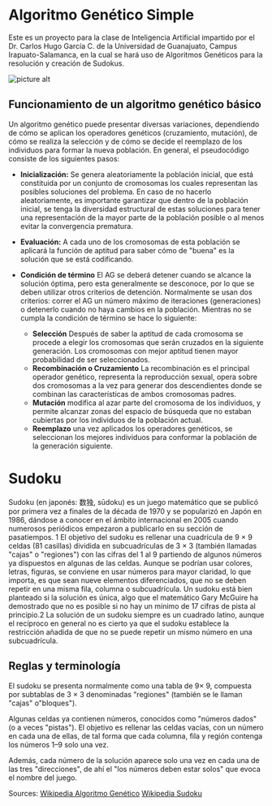 ﻿# Algoritmo Genético Simple

Este es un proyecto para la clase de Inteligencia Artificial impartido por el Dr. Carlos Hugo García C. de la Universidad de Guanajuato, Campus Irapuato-Salamanca, en la cual se hará uso de Algoritmos Genéticos para la resolución y creación de Sudokus.

![picture alt](https://www.ugto.mx/internacional/images/Logos/LogoColor.jpg)

## Funcionamiento de un algoritmo genético básico

Un algoritmo genético puede presentar diversas variaciones, dependiendo de cómo se aplican los operadores genéticos (cruzamiento, mutación), de cómo se realiza la selección y de cómo se decide el reemplazo de los individuos para formar la nueva población. En general, el pseudocódigo consiste de los siguientes pasos:

* __Inicialización:__ Se genera aleatoriamente la población inicial, que está constituida por un conjunto de cromosomas los cuales representan las posibles soluciones del problema. En caso de no hacerlo aleatoriamente, es importante garantizar que dentro de la población inicial, se tenga la diversidad estructural de estas soluciones para tener una representación de la mayor parte de la población posible o al menos evitar la convergencia prematura.

* __Evaluación:__ A cada uno de los cromosomas de esta población se aplicará la función de aptitud para saber cómo de "buena" es la solución que se está codificando.

* __Condición de término__ El AG se deberá detener cuando se alcance la solución óptima, pero esta generalmente se desconoce, por lo que se deben utilizar otros criterios de detención. Normalmente se usan dos criterios: correr el AG un número máximo de iteraciones (generaciones) o detenerlo cuando no haya cambios en la población. Mientras no se cumpla la condición de término se hace lo siguiente:

	* __Selección__ Después de saber la aptitud de cada cromosoma se procede a elegir los cromosomas que serán cruzados en la siguiente generación. Los cromosomas con mejor aptitud tienen mayor probabilidad de ser seleccionados.
	* __Recombinación o Cruzamiento__ La recombinación es el principal operador genético, representa la reproducción sexual, opera sobre dos cromosomas a la vez para generar dos descendientes donde se combinan las características de ambos cromosomas padres.
	* __Mutación__ modifica al azar parte del cromosoma de los individuos, y permite alcanzar zonas del espacio de búsqueda que no estaban cubiertas por los individuos de la población actual.
	* __Reemplazo__ una vez aplicados los operadores genéticos, se seleccionan los mejores individuos para conformar la población de la generación siguiente.

# Sudoku

Sudoku (en japonés: 数独, sūdoku) es un juego matemático que se publicó por primera vez a finales de la década de 1970 y se popularizó en Japón en 1986, dándose a conocer en el ámbito internacional en 2005 cuando numerosos periódicos empezaron a publicarlo en su sección de pasatiempos. 1 El objetivo del sudoku es rellenar una cuadrícula de 9 × 9 celdas (81 casillas) dividida en subcuadrículas de 3 × 3 (también llamadas "cajas" o "regiones") con las cifras del 1 al 9 partiendo de algunos números ya dispuestos en algunas de las celdas. Aunque se podrían usar colores, letras, figuras, se conviene en usar números para mayor claridad, lo que importa, es que sean nueve elementos diferenciados, que no se deben repetir en una misma fila, columna o subcuadrícula. Un sudoku está bien planteado si la solución es única, algo que el matemático Gary McGuire ha demostrado que no es posible si no hay un mínimo de 17 cifras de pista al principio.2 La solución de un sudoku siempre es un cuadrado latino, aunque el recíproco en general no es cierto ya que el sudoku establece la restricción añadida de que no se puede repetir un mismo número en una subcuadrícula.

## Reglas y terminología

El sudoku se presenta normalmente como una tabla de 9× 9, compuesta por subtablas de 3 × 3 denominadas "regiones" (también se le llaman "cajas" o"bloques").

Algunas celdas ya contienen números, conocidos como "números dados" (o a veces "pistas"). El objetivo es rellenar las celdas vacías, con un número en cada una de ellas, de tal forma que cada columna, fila y región contenga los números 1–9 solo una vez.

Además, cada número de la solución aparece solo una vez en cada una de las tres "direcciones", de ahí el "los números deben estar solos" que evoca el nombre del juego.

Sources: 
[Wikipedia Algoritmo Genético](https://es.wikipedia.org/wiki/Algoritmo_gen%C3%A9tico)
[Wikipedia Sudoku](https://es.wikipedia.org/wiki/Sudoku)
